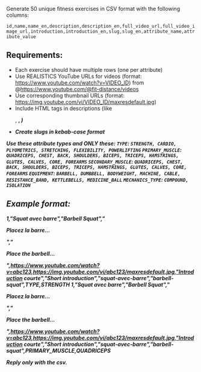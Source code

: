 Generate 50 unique fitness exercises in CSV format with the following columns:

`id,name,name_en,description,description_en,full_video_url,full_video_image_url,introduction,introduction_en,slug,slug_en,attribute_name,attribute_value`

## Requirements:

- Each exercise should have multiple rows (one per attribute)
- Use REALISTICS YouTube URLs for videos (format: https://www.youtube.com/watch?v=VIDEO_ID) from
  @https://www.youtube.com/@fit-distance/videos
- Use corresponding thumbnail URLs (format: https://img.youtube.com/vi/VIDEO_ID/maxresdefault.jpg)
- Include HTML tags in descriptions (like <p>, <strong>, <em>)
- Create slugs in kebab-case format

Use these attribute types and ONLY these: `TYPE`: `STRENGTH, CARDIO, PLYOMETRICS, STRETCHING, FLEXIBILITY, POWERLIFTING` `PRIMARY_MUSCLE`:
`QUADRICEPS, CHEST, BACK, SHOULDERS, BICEPS, TRICEPS, HAMSTRINGS, GLUTES, CALVES, CORE, FOREARMS` `SECONDARY_MUSCLE`:
`QUADRICEPS, CHEST, BACK, SHOULDERS, BICEPS, TRICEPS, HAMSTRINGS, GLUTES, CALVES, CORE, FOREARMS` `EQUIPMENT`:
`BARBELL, DUMBBELL, BODYWEIGHT, MACHINE, CABLE, RESISTANCE_BAND, KETTLEBELLS, MEDICINE_BALL` `MECHANICS_TYPE`: `COMPOUND, ISOLATION`

## Example format:

1,"Squat avec barre","Barbell Squat","<p>Placez la barre...</p>","<p>Place the
barbell...</p>",https://www.youtube.com/watch?v=abc123,https://img.youtube.com/vi/abc123/maxresdefault.jpg,"Introduction courte","Short
introduction","squat-avec-barre","barbell-squat",TYPE,STRENGTH 1,"Squat avec barre","Barbell Squat","<p>Placez la barre...</p>","<p>Place
the barbell...</p>",https://www.youtube.com/watch?v=abc123,https://img.youtube.com/vi/abc123/maxresdefault.jpg,"Introduction courte","Short
introduction","squat-avec-barre","barbell-squat",PRIMARY_MUSCLE,QUADRICEPS

Reply only with the csv.
